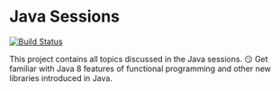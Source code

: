 # Java Sessions

[![Build Status](https://travis-ci.org/Einstein-Sessions/java-sessions.svg?branch=develop)](https://travis-ci.org/Einstein-Sessions/java-sessions)

This project contains all topics discussed in the Java sessions. :smirk:
Get familiar with Java 8 features of functional programming and other new libraries introduced in Java.
